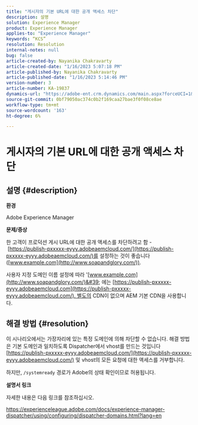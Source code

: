```yaml
---
title: "게시자의 기본 URL에 대한 공개 액세스 차단"
description: 설명
solution: Experience Manager
product: Experience Manager
applies-to: "Experience Manager"
keywords: “KCS”
resolution: Resolution
internal-notes: null
bug: false
article-created-by: Nayanika Chakravarty
article-created-date: "1/16/2023 5:07:18 PM"
article-published-by: Nayanika Chakravarty
article-published-date: "1/16/2023 5:14:46 PM"
version-number: 3
article-number: KA-19837
dynamics-url: "https://adobe-ent.crm.dynamics.com/main.aspx?forceUCI=1&pagetype=entityrecord&etn=knowledgearticle&id=ccc74e35-c095-ed11-aad1-6045bd006149"
source-git-commit: 0bf79050ac374c0b2f169caa27bae3f0f08ce8ae
workflow-type: tm+mt
source-wordcount: '163'
ht-degree: 6%

---
```


# 게시자의 기본 URL에 대한 공개 액세스 차단

## 설명 {#description}


<b>환경</b>

Adobe Experience Manager

<b>문제/증상</b>

한 고객이 프로덕션 게시 URL에 대한 공개 액세스를 차단하려고 함 - [https://publish-pxxxxx-eyyy.adobeaemcloud.com/](https://publish-pxxxxx-eyyy.adobeaemcloud.com/)를 설정하는 것이 좋습니다([www.example.com](http://www.soapandglory.com/)).

사용자 지정 도메인 이름 설정에 따라 &#39;[www.example.com](http://www.soapandglory.com/)&#39; 에는 [https://publish-pxxxxx-eyyy.adobeaemcloud.com](https://publish-pxxxxx-eyyy.adobeaemcloud.com/). 별도의 CDN이 없으며 AEM 기본 CDN을 사용합니다.


## 해결 방법 {#resolution}


이 시나리오에서는 가장자리에 있는 특정 도메인에 의해 차단할 수 없습니다. 해결 방법은 기본 도메인과 일치하도록 Dispatcher에서 vhost를 만드는 것입니다 [https://publish-pxxxxx-eyyy.adobeaemcloud.com/](https://publish-pxxxxx-eyyy.adobeaemcloud.com/) 및 vhost의 모든 요청에 대한 액세스를 거부합니다.

하지만, `/systemready` 경로가 Adobe의 상태 확인이므로 허용됩니다.

<b>설명서 링크</b>

자세한 내용은 다음 링크를 참조하십시오.

https://experienceleague.adobe.com/docs/experience-manager-dispatcher/using/configuring/dispatcher-domains.html?lang=en
